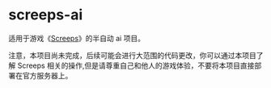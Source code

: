 # screeps-ai


适用于游戏《[Screeps](https://screeps.com/a/#!/map)》的半自动 ai 项目。

注意，本项目尚未完成，后续可能会进行大范围的代码更改，你可以通过本项目了解 Screeps 相关的操作,但是请尊重自己和他人的游戏体验，不要将本项目直接部署在官方服务器上。
